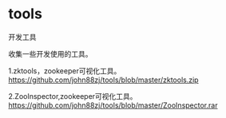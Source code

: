 # tools
开发工具

收集一些开发使用的工具。

1.zktools，zookeeper可视化工具。https://github.com/john88zj/tools/blob/master/zktools.zip

2.ZooInspector,zookeeper可视化工具。https://github.com/john88zj/tools/blob/master/ZooInspector.rar
